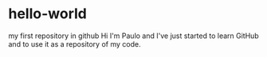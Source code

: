 # hello-world
my first repository in github
Hi I'm Paulo and I've just started to learn GitHub and to use it as a repository of my code.
